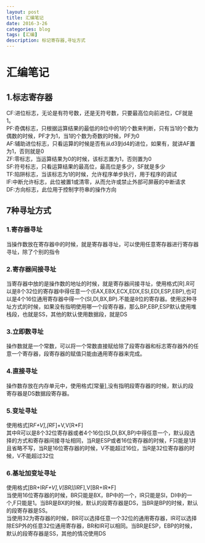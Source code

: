 ```yaml
---
layout: post
title: 汇编笔记
date: 2016-3-26
categories: blog
tags: [汇编]
description: 标记寄存器,寻址方式
---
```

# 汇编笔记  
## 1.标志寄存器  
CF:进位标志，无论是有符号数，还是无符号数，只要最高位向前进位，CF就是1。  
PF:奇偶标志，只根据运算结果的最低的8位中的1的个数来判断，只有当1的个数为偶数的时候，PF才为1，当1的个数为奇数的时候，PF为0  
AF:辅助进位标志，只看运算的时候是否有从d3到d4的进位，如果有，就讲AF置为1，否则就是0  
ZF:零标志，当运算结果为0的时候，该标志置为1，否则置为0  
SF:符号标志，只看运算结果的最高位，最高位是多少，SF就是多少  
TF:陷阱标志，当该标志为1的时候，允许程序单步执行，用于程序的调试  
IF:中断允许标志，此位被置1或清零，从而允许或禁止外部可屏蔽的中断请求  
DF:方向标志，此位用于控制字符串的操作方向  

## 7种寻址方式  
### 1.寄存器寻址  
当操作数放在寄存器中的时候，就是寄存器寻址，可以使用任意寄存器进行寄存器寻址，除了个别的指令    

### 2.寄存器间接寻址  
当寄存器中放的是操作数的地址的时候，就是寄存器间接寻址，使用格式[R].R可以是8个32位的寄存器中得任意一个(EAX,EBX,ECX,EDX,ESI,EDI,ESP,EBP),也可以是4个16位通用寄存器中得一个(SI,DI,BX,BP).不能是8位的寄存器。使用这种寻址方式的时候，如果没有指明使用哪一个段寄存器，那么BP,EBP,ESP默认使用堆栈段，也就是SS，其他的默认使用数据段，就是DS  

### 3.立即数寻址  
操作数就是一个常数，可以将一个常数直接赋给除了段寄存器和标志寄存器外的任意一个寄存器，段寄存器的赋值只能由通用寄存器来完成。  

### 4.直接寻址  
操作数存放在内存单元中，使用格式[常量],没有指明段寄存器的时候，默认的段寄存器是DS数据段寄存器。  

### 5.变址寻址  
使用格式[R*F+V],[R*F]+V,V[R*F]  
其中R可以是8个32位寄存器或者4个16位(SI,DI,BX,BP)中得任意一个，默认段选择的方式和寄存器间接寻址相同，当R是ESP或者16位寄存器的时候，F只能是1并且省略不写，当R是16位寄存器的时候，V不能超过16位，当R是32位寄存器的时候，V不能超过32位  

### 6.基址加变址寻址  
使用格式[BR+IR*F+V],V[BR][IR*F],V[BR+IR*F]  
当使用16位寄存器的时候，BR只能是BX，BP中的一个，IR只能是SI，DI中的一个,F只能是1。当BR是BX的时候，默认的段寄存器是DS，当BR是BP的时候，默认的段寄存器是SS。  
当使用32为寄存器的时候，BR可以选择任意一个32位的通用寄存器，IR可以选择除ESP外的任意32位通用寄存器，BR和IR可以相同。当BR是ESP，EBP的时候，默认的段寄存器是SS，其他的情况使用DS  
              
